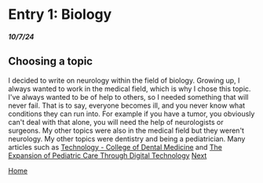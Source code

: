 # Entry 1: Biology 
##### 10/7/24

## Choosing a topic  
I decided to write on neurology within the field of biology. Growing up, I always wanted to work in the medical field, which is why I chose this topic. I've always wanted to be of help to others, so I needed something that will never fail. That is to say, everyone becomes ill, and you never know what conditions they can run into. For example if you have a tumor, you obviously can't deal with that alone, you will need the help of neurologists or surgeons. My other topics were also in the medical field but they weren't neurology. My other topics were dentistry and being a pediatrician. Many articles such as [Technology - College of Dental Medicine](https://www.dental.columbia.edu/research/research-centers/center-precision-dental-medicine/technology) and [The Expansion of Pediatric Care Through Digital Technology](https://www.ncbi.nlm.nih.gov/pmc/articles/PMC8487230/)
[Next](entry02.md)

[Home](../README.md)
